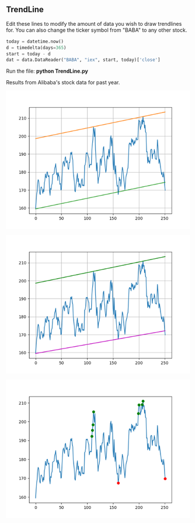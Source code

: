## TrendLine

Edit these lines to modify the amount of data you wish to draw trendlines for.
You can also change the ticker symbol from "BABA" to any other stock. 


```python
today = datetime.now()
d = timedelta(days=365)
start = today - d
dat = data.DataReader("BABA", "iex", start, today)['close']
```


Run the file: **python TrendLine.py** 

Results from Alibaba's stock data for past year. 

![BABA TrendLines](BABAtrend.png)


![BABA TrendLines using Segments](BABAtrendSegments.png)


![BABA Highs and Lows](BABA_highLow.png)